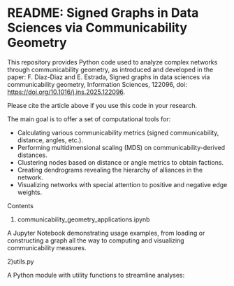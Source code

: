 # README: Signed Graphs in Data Sciences via Communicability Geometry

This repository provides Python code used to analyze complex networks through communicability geometry, as introduced and developed in the paper:
F. Diaz-Diaz and E. Estrada, Signed graphs in data sciences via communicability geometry, Information Sciences, 122096, doi: https://doi.org/10.1016/j.ins.2025.122096.

Please cite the article above if you use this code in your research.

The main goal is to offer a set of computational tools for:
- Calculating various communicability metrics (signed communicability, distance, angles, etc.).
- Performing multidimensional scaling (MDS) on communicability-derived distances.
- Clustering nodes based on distance or angle metrics to obtain factions.
- Creating dendrograms revealing the hierarchy of alliances in the network.
- Visualizing networks with special attention to positive and negative edge weights.

Contents
1) communicability_geometry_applications.ipynb

A Jupyter Notebook demonstrating usage examples, from loading or constructing a graph all the way to computing and visualizing communicability measures.

2)utils.py

A Python module with utility functions to streamline analyses:
